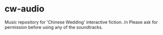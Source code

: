 # cw-audio
Music repository for 'Chinese Wedding' interactive fiction. /n
Please ask for permission before using any of the soundtracks.
